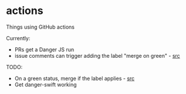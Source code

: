 # actions

Things using GitHub actions

Currently:

- PRs get a Danger JS run
- issue comments can trigger adding the label "merge on green" - [src](https://github.com/artsy/peril-settings/blob/master/org/markAsMergeOnGreen.ts)

TODO:

- On a green status, merge if the label applies - [src](https://github.com/artsy/peril-settings/blob/master/org/mergeOnGreen.ts)
- Get danger-swift working

